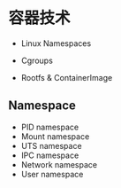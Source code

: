 # 容器技术

- Linux Namespaces
- Cgroups

- Rootfs & ContainerImage

## Namespace

- PID namespace
- Mount namespace
- UTS namespace
- IPC namespace
- Network namespace
- User namespace


